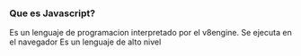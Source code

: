 ### Que es Javascript?

Es un lenguaje de programacion interpretado por el v8engine.
Se ejecuta en el navegador
Es un lenguaje de alto nivel 
